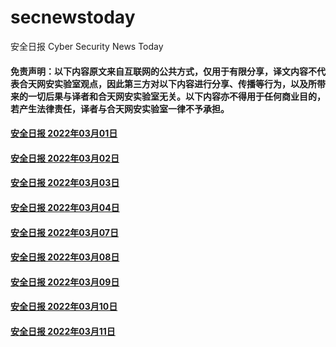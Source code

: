# secnewstoday

安全日报 Cyber Security News Today

#### 免责声明：以下内容原文来自互联网的公共方式，仅用于有限分享，译文内容不代表合天网安实验室观点，因此第三方对以下内容进行分享、传播等行为，以及所带来的一切后果与译者和合天网安实验室无关。以下内容亦不得用于任何商业目的，若产生法律责任，译者与合天网安实验室一律不予承担。

#### [安全日报 2022年03月01日](https://github.com/hetianlab/secnewstoday/blob/master/Mar.2022/secnews-20220301.md)
#### [安全日报 2022年03月02日](https://github.com/hetianlab/secnewstoday/blob/master/Mar.2022/secnews-20220302.md)
#### [安全日报 2022年03月03日](https://github.com/hetianlab/secnewstoday/blob/master/Mar.2022/secnews-20220303.md)
#### [安全日报 2022年03月04日](https://github.com/hetianlab/secnewstoday/blob/master/Mar.2022/secnews-20220304.md)
#### [安全日报 2022年03月07日](https://github.com/hetianlab/secnewstoday/blob/master/Mar.2022/secnews-20220307.md)
#### [安全日报 2022年03月08日](https://github.com/hetianlab/secnewstoday/blob/master/Mar.2022/secnews-20220308.md)
#### [安全日报 2022年03月09日](https://github.com/hetianlab/secnewstoday/blob/master/Mar.2022/secnews-20220309.md)
#### [安全日报 2022年03月10日](https://github.com/hetianlab/secnewstoday/blob/master/Mar.2022/secnews-20220310.md)
#### [安全日报 2022年03月11日](https://github.com/hetianlab/secnewstoday/blob/master/Mar.2022/secnews-20220311.md)
